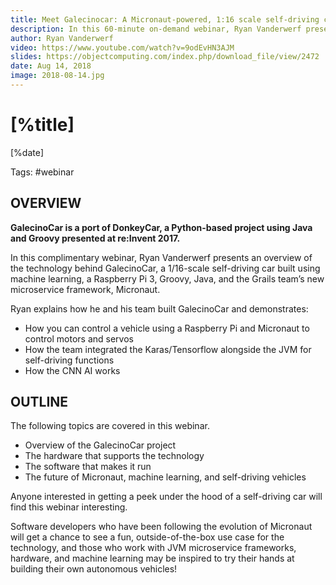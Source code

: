 ```yaml
---
title: Meet Galecinocar: A Micronaut-powered, 1:16 scale self-driving car
description: In this 60-minute on-demand webinar, Ryan Vanderwerf presents an overview of the technology behind GalecinoCar, a 1/16-scale self-driving car built using machine learning, a Raspberry Pi 3, Groovy, Java, and the new microservice Framework, Micronaut.
author: Ryan Vanderwerf
video: https://www.youtube.com/watch?v=9odEvHN3AJM
slides: https://objectcomputing.com/index.php/download_file/view/2472     
date: Aug 14, 2018
image: 2018-08-14.jpg
---
```


# [%title]

[%date] 

Tags: #webinar

## OVERVIEW

**GalecinoCar is a port of DonkeyCar, a Python-based project using Java and Groovy presented at re:Invent 2017.**

In this complimentary webinar, Ryan Vanderwerf presents an overview of the technology behind GalecinoCar, a 1/16-scale self-driving car built using machine learning, a Raspberry Pi 3, Groovy, Java, and the Grails team’s new microservice framework, Micronaut.

Ryan explains how he and his team built GalecinoCar and demonstrates:

- How you can control a vehicle using a Raspberry Pi and Micronaut to control motors and servos
- How the team integrated the Karas/Tensorflow alongside the JVM for self-driving functions
- How the CNN AI works 

## OUTLINE

The following topics are covered in this webinar.

- Overview of the GalecinoCar project
- The hardware that supports the technology
- The software that makes it run
- The future of Micronaut, machine learning, and self-driving vehicles

Anyone interested in getting a peek under the hood of a self-driving car will find this webinar interesting.

Software developers who have been following the evolution of Micronaut will get a chance to see a fun, outside-of-the-box use case for the technology, and those who work with JVM microservice frameworks, hardware, and machine learning may be inspired to try their hands at building their own autonomous vehicles!
